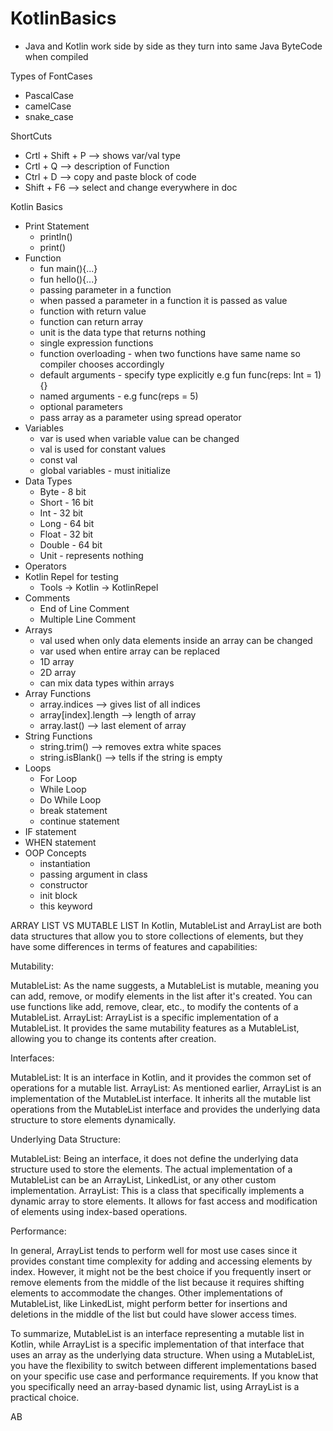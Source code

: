 # KotlinBasics

- Java and Kotlin work side by side as they turn into same Java ByteCode when compiled

Types of FontCases
- PascalCase
- camelCase
- snake_case


ShortCuts
- Crtl + Shift + P --> shows var/val type
- Crtl + Q --> description of Function
- Ctrl + D --> copy and paste block of code
- Shift + F6 --> select and change everywhere in doc

Kotlin Basics

- Print Statement 
   - println()
   - print()
- Function
   - fun main(){...}
   - fun hello(){...}
   - passing parameter in a function
   - when passed a parameter in a function it is passed as value
   - function with return value
   - function can return array
   - unit is the data type that returns nothing
   - single expression functions
   - function overloading - when two functions have same name so compiler chooses accordingly
   - default arguments - specify type explicitly e.g fun func(reps: Int = 1){}
   - named arguments - e.g func(reps = 5)
   - optional parameters
   - pass array as a parameter using spread operator
- Variables
  - var is used when variable value can be changed
  - val is used for constant values
  - const val 
  - global variables - must initialize
- Data Types
  - Byte - 8 bit
  - Short - 16 bit
  - Int - 32 bit
  - Long - 64 bit
  - Float - 32 bit
  - Double - 64 bit
  - Unit - represents nothing
- Operators
- Kotlin Repel for testing
  - Tools -> Kotlin -> KotlinRepel
- Comments
  - End of Line Comment
  - Multiple Line Comment
- Arrays
  - val used when only data elements inside an array can be changed
  - var used when entire array can be replaced
  - 1D array
  - 2D array
  - can mix data types within arrays
- Array Functions
  - array.indices --> gives list of all indices
  - array[index].length --> length of array
  - array.last() --> last element of array
- String Functions
  - string.trim() --> removes extra white spaces
  - string.isBlank() --> tells if the string is empty
- Loops
  - For Loop
  - While Loop
  - Do While Loop
  - break statement
  - continue statement
- IF statement
- WHEN statement
- OOP Concepts
  - instantiation
  - passing argument in class
  - constructor
  - init block
  - this keyword



ARRAY LIST VS MUTABLE LIST
In Kotlin, MutableList and ArrayList are both data structures that allow you to store collections of elements, but they have some differences in terms of features and capabilities:

Mutability:

MutableList: As the name suggests, a MutableList is mutable, meaning you can add, remove, or modify elements in the list after it's created. You can use functions like add, remove, clear, etc., to modify the contents of a MutableList.
ArrayList: ArrayList is a specific implementation of a MutableList. It provides the same mutability features as a MutableList, allowing you to change its contents after creation.

Interfaces:

MutableList: It is an interface in Kotlin, and it provides the common set of operations for a mutable list.
ArrayList: As mentioned earlier, ArrayList is an implementation of the MutableList interface. It inherits all the mutable list operations from the MutableList interface and provides the underlying data structure to store elements dynamically.

Underlying Data Structure:

MutableList: Being an interface, it does not define the underlying data structure used to store the elements. The actual implementation of a MutableList can be an ArrayList, LinkedList, or any other custom implementation.
ArrayList: This is a class that specifically implements a dynamic array to store elements. It allows for fast access and modification of elements using index-based operations.

Performance:

In general, ArrayList tends to perform well for most use cases since it provides constant time complexity for adding and accessing elements by index. However, it might not be the best choice if you frequently insert or remove elements from the middle of the list because it requires shifting elements to accommodate the changes.
Other implementations of MutableList, like LinkedList, might perform better for insertions and deletions in the middle of the list but could have slower access times.

To summarize, MutableList is an interface representing a mutable list in Kotlin, while ArrayList is a specific implementation of that interface that uses an array as the underlying data structure. When using a MutableList, you have the flexibility to switch between different implementations based on your specific use case and performance requirements. If you know that you specifically need an array-based dynamic list, using ArrayList is a practical choice.


AB


